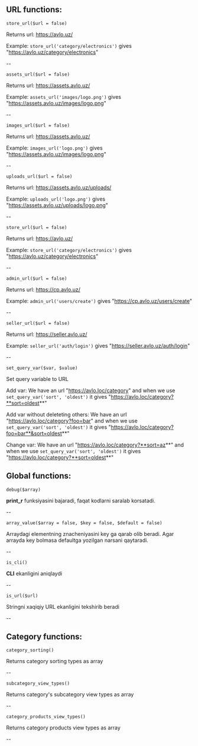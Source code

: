 ## URL functions:

`store_url($url = false)`

Returns url: https://avlo.uz/

Example: `store_url('category/electronics')` gives "https://avlo.uz/category/electronics"

--

`assets_url($url = false)`

Returns url: https://assets.avlo.uz/

Example: `assets_url('images/logo.png')` gives "https://assets.avlo.uz/images/logo.png"

--

`images_url($url = false)`

Returns url: https://assets.avlo.uz/

Example: `images_url('logo.png')` gives "https://assets.avlo.uz/images/logo.png"

--

`uploads_url($url = false)`

Returns url: https://assets.avlo.uz/uploads/

Example: `uploads_url('logo.png')` gives "https://assets.avlo.uz/uploads/logo.png"

--

`store_url($url = false)`

Returns url: https://avlo.uz/

Example: `store_url('category/electronics')` gives "https://avlo.uz/category/electronics"

--

`admin_url($url = false)`

Returns url: https://cp.avlo.uz/

Example: `admin_url('users/create')` gives "https://cp.avlo.uz/users/create"

--

`seller_url($url = false)`

Returns url: https://seller.avlo.uz/

Example: `seller_url('auth/login')` gives "https://seller.avlo.uz/auth/login"

--

`set_query_var($var, $value)`

Set query variable to URL

Add var: We have an url "https://avlo.loc/category" and when we use `set_query_var('sort', 'oldest')` it gives "https://avlo.loc/category?**sort=oldest**"

Add var without deleteting others: We have an url "https://avlo.loc/category?foo=bar" and when we use `set_query_var('sort', 'oldest')` it gives "https://avlo.loc/category?foo=bar**&sort=oldest**"

Change var: We have an url "https://avlo.loc/category?**sort=az**" and when we use `set_query_var('sort', 'oldest')` it gives "https://avlo.loc/category?**sort=oldest**"


## Global functions:

`debug($array)`

**print_r** funksiyasini bajaradi, faqat kodlarni saralab korsatadi.

--

`array_value($array = false, $key = false, $default = false)`

Arraydagi elementning znacheniyasini key ga qarab olib beradi. Agar arrayda key bolmasa defaultga yozilgan narsani qaytaradi.

--

`is_cli()`

**CLI** ekanligini aniqlaydi

--

`is_url($url)`

Stringni xaqiqiy URL ekanligini tekshirib beradi

--

## Category functions:

`category_sorting()`

Returns category sorting types as array

--

`subcategory_view_types()`

Returns category's subcategory view types as array

--

`category_products_view_types()`

Returns category products view types as array

--